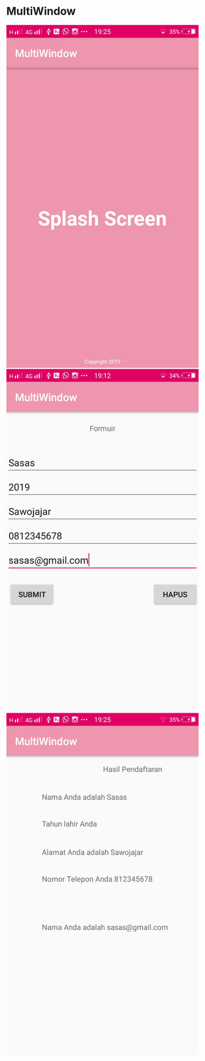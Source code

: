 # MultiWindow

![alt text](https://github.com/sindyclaudyaaaa/MultiWindow/blob/master/A.jpg)
![alt text](https://github.com/sindyclaudyaaaa/MultiWindow/blob/master/B.jpg)
![alt text](https://github.com/sindyclaudyaaaa/MultiWindow/blob/master/C.jpg)
